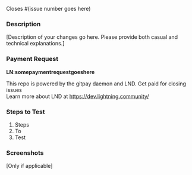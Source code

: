 

Closes #(issue number goes here)

### Description

[Description of your changes go here. Please provide both casual and technical explanations.]

### Payment Request

<b>LN:somepaymentrequestgoeshere</b>

This repo is powered by the gitpay daemon and LND. Get paid for closing issues
<br/>
Learn more about LND at https://dev.lightning.community/

### Steps to Test

1. Steps
2. To
3. Test

### Screenshots

[Only if applicable]